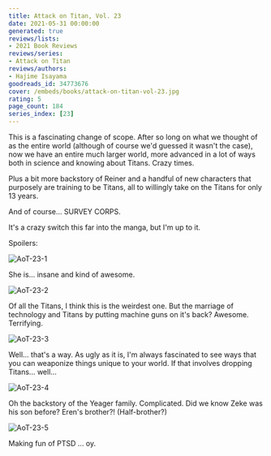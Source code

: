 ```yaml
---
title: Attack on Titan, Vol. 23
date: 2021-05-31 00:00:00
generated: true
reviews/lists:
- 2021 Book Reviews
reviews/series:
- Attack on Titan
reviews/authors:
- Hajime Isayama
goodreads_id: 34773676
cover: /embeds/books/attack-on-titan-vol-23.jpg
rating: 5
page_count: 184
series_index: [23]
---
```

This is a fascinating change of scope. After so long on what we thought of as the entire world (although of course we'd guessed it wasn't the case), now we have an entire much larger world, more advanced in a lot of ways both in science and knowing about Titans. Crazy times.  

Plus a bit more backstory of Reiner and a handful of new characters that purposely are training to be Titans, all to willingly take on the Titans for only 13 years.  

<!--more-->

And of course... SURVEY CORPS.  

It's a crazy switch this far into the manga, but I'm up to it.  

Spoilers:  

![AoT-23-1](/embeds/books/attachments/aot-23-1.png)  

She is... insane and kind of awesome.  

![AoT-23-2](/embeds/books/attachments/aot-23-2.png)  

Of all the Titans, I think this is the weirdest one. But the marriage of technology and Titans by putting machine guns on it's back? Awesome. Terrifying.  

![AoT-23-3](/embeds/books/attachments/aot-23-3.png)  

Well... that's a way. As ugly as it is, I'm always fascinated to see ways that you can weaponize things unique to your world. If that involves dropping Titans... well...  

![AoT-23-4](/embeds/books/attachments/aot-23-4.png)  

Oh the backstory of the Yeager family. Complicated. Did we know Zeke was his son before? Eren's brother?! (Half-brother?)  

![AoT-23-5](/embeds/books/attachments/aot-23-5.png)  

Making fun of PTSD ... oy.